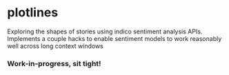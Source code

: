 # plotlines
Exploring the shapes of stories using indico sentiment analysis APIs. Implements a couple hacks to enable sentiment models to work reasonably well across long context windows

### Work-in-progress, sit tight!
